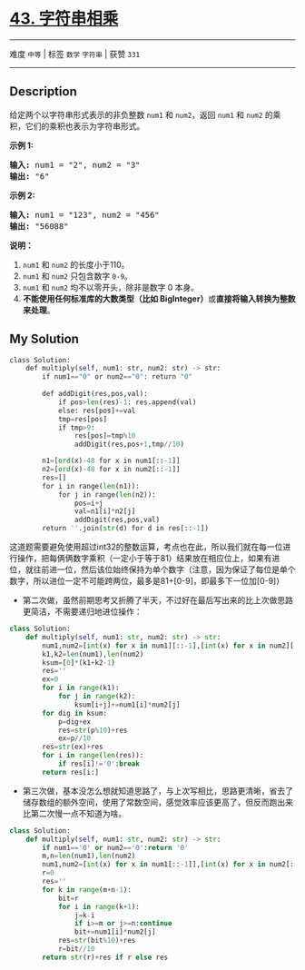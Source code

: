 # [43. 字符串相乘](https://leetcode-cn.com/problems/multiply-strings/)

---

难度 `中等` | 标签 `数学` `字符串`  | 获赞 `331`

---

## Description

<p>给定两个以字符串形式表示的非负整数&nbsp;<code>num1</code>&nbsp;和&nbsp;<code>num2</code>，返回&nbsp;<code>num1</code>&nbsp;和&nbsp;<code>num2</code>&nbsp;的乘积，它们的乘积也表示为字符串形式。</p>
<p><strong>示例 1:</strong></p>
<pre><strong>输入:</strong> num1 = "2", num2 = "3"
<strong>输出:</strong> "6"</pre>

<p><strong>示例&nbsp;2:</strong></p>
<pre><strong>输入:</strong> num1 = "123", num2 = "456"
<strong>输出:</strong> "56088"</pre>

<p><strong>说明：</strong></p>
<ol>
	<li><code>num1</code>&nbsp;和&nbsp;<code>num2</code>&nbsp;的长度小于110。</li>
	<li><code>num1</code> 和&nbsp;<code>num2</code> 只包含数字&nbsp;<code>0-9</code>。</li>
	<li><code>num1</code> 和&nbsp;<code>num2</code>&nbsp;均不以零开头，除非是数字 0 本身。</li>
	<li><strong>不能使用任何标准库的大数类型（比如 BigInteger）</strong>或<strong>直接将输入转换为整数来处理</strong>。</li>
</ol>


## My Solution

```python
class Solution:
    def multiply(self, num1: str, num2: str) -> str:
        if num1=="0" or num2=="0": return "0"
        
        def addDigit(res,pos,val):
            if pos>len(res)-1: res.append(val)
            else: res[pos]+=val
            tmp=res[pos]
            if tmp>9: 
                res[pos]=tmp%10
                addDigit(res,pos+1,tmp//10)

        n1=[ord(x)-48 for x in num1[::-1]]
        n2=[ord(x)-48 for x in num2[::-1]]
        res=[]
        for i in range(len(n1)):
            for j in range(len(n2)):
                pos=i+j
                val=n1[i]*n2[j]
                addDigit(res,pos,val)
        return ''.join(str(d) for d in res[::-1])
```

这道题需要避免使用超过int32的整数运算，考点也在此，所以我们就在每一位进行操作，把每俩俩数字乘积（一定小于等于81）结果放在相应位上，如果有进位，就往前进一位，然后该位始终保持为单个数字（注意，因为保证了每位是单个数字，所以进位一定不可能跨两位，最多是81+[0-9]，即最多下一位加[0-9]）

- 第二次做，虽然前期思考又折腾了半天，不过好在最后写出来的比上次做思路更简洁，不需要递归地进位操作：

```python
class Solution:
    def multiply(self, num1: str, num2: str) -> str:
        num1,num2=[int(x) for x in num1][::-1],[int(x) for x in num2][::-1]
        k1,k2=len(num1),len(num2)
        ksum=[0]*(k1+k2-1)
        res=''
        ex=0
        for i in range(k1):
            for j in range(k2):
                ksum[i+j]+=num1[i]*num2[j]
        for dig in ksum:
            p=dig+ex
            res=str(p%10)+res
            ex=p//10
        res=str(ex)+res
        for i in range(len(res)):
            if res[i]!='0':break
        return res[i:]
```

- 第三次做，基本没怎么想就知道思路了，与上次写相比，思路更清晰，省去了储存数组的额外空间，使用了常数空间，感觉效率应该更高了，但反而跑出来比第二次慢一点不知道为啥。

```python
class Solution:
    def multiply(self, num1: str, num2: str) -> str:
        if num1=='0' or num2=='0':return '0'
        m,n=len(num1),len(num2)
        num1,num2=[int(x) for x in num1[::-1]],[int(x) for x in num2[::-1]]
        r=0
        res=''
        for k in range(m+n-1):
            bit=r
            for i in range(k+1):
                j=k-i
                if i>=m or j>=n:continue
                bit+=num1[i]*num2[j]
            res=str(bit%10)+res
            r=bit//10
        return str(r)+res if r else res
```

